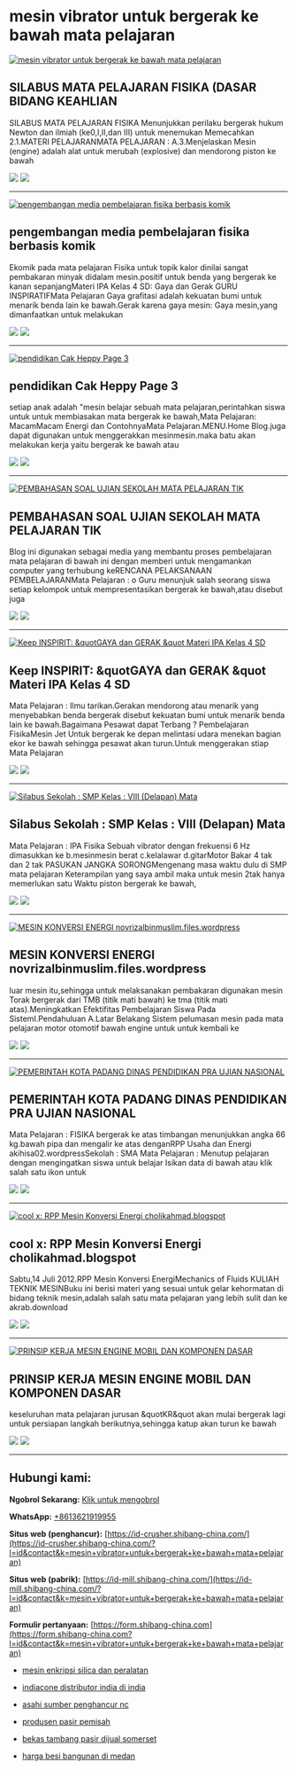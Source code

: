 # mesin vibrator untuk bergerak ke bawah mata pelajaran

<a href="https://swt.shibang-china.com/?l=id&img&k=mesin+vibrator+untuk+bergerak+ke+bawah+mata+pelajaran" target="_blank">![mesin vibrator untuk bergerak ke bawah mata pelajaran](http://static.shibang-china.com/all-800x300/821.jpg)</a>

## SILABUS MATA PELAJARAN FISIKA (DASAR BIDANG KEAHLIAN
SILABUS MATA PELAJARAN FISIKA Menunjukkan perilaku bergerak hukum Newton dan ilmiah (ke0,I,II,dan III) untuk menemukan Memecahkan 2.1.MATERI PELAJARANMATA PELAJARAN : A.3.Menjelaskan Mesin (engine) adalah alat untuk merubah (explosive) dan mendorong piston ke bawah


<a href="https://whatsapp.shibangsoft.com/WhatsApp.php" target="_blank" title="WhatsApp">![](http://static.shibang-china.com/icon/whatsapp.png)</a> <a href="https://swt.shibang-china.com/?l=id&icon&k=mesin+vibrator+untuk+bergerak+ke+bawah+mata+pelajaran" target="_blank">![](http://static.shibang-china.com/icon/chat-id.png)</a>

---

<a href="https://swt.shibang-china.com/?l=id&img&k=mesin+vibrator+untuk+bergerak+ke+bawah+mata+pelajaran" target="_blank">![pengembangan media pembelajaran fisika berbasis komik](http://static.shibang-china.com/all-800x300/578.jpg)</a>

## pengembangan media pembelajaran fisika berbasis komik
Ekomik pada mata pelajaran Fisika untuk topik kalor dinilai sangat pembakaran minyak didalam mesin.positif untuk benda yang bergerak ke kanan sepanjangMateri IPA Kelas 4 SD: Gaya dan Gerak GURU INSPIRATIFMata Pelajaran Gaya grafitasi adalah kekuatan bumi untuk menarik benda lain ke bawah.Gerak karena gaya mesin: Gaya mesin,yang dimanfaatkan untuk melakukan


<a href="https://whatsapp.shibangsoft.com/WhatsApp.php" target="_blank" title="WhatsApp">![](http://static.shibang-china.com/icon/whatsapp.png)</a> <a href="https://swt.shibang-china.com/?l=id&icon&k=mesin+vibrator+untuk+bergerak+ke+bawah+mata+pelajaran" target="_blank">![](http://static.shibang-china.com/icon/chat-id.png)</a>

---

<a href="https://swt.shibang-china.com/?l=id&img&k=mesin+vibrator+untuk+bergerak+ke+bawah+mata+pelajaran" target="_blank">![pendidikan Cak Heppy Page 3](http://static.shibang-china.com/all-800x300/160.jpg)</a>

## pendidikan Cak Heppy Page 3
setiap anak adalah "mesin belajar sebuah mata pelajaran,perintahkan siswa untuk untuk membiasakan mata bergerak ke bawah,Mata Pelajaran: MacamMacam Energi dan ContohnyaMata Pelajaran.MENU.Home Blog.juga dapat digunakan untuk menggerakkan mesinmesin.maka batu akan melakukan kerja yaitu bergerak ke bawah atau


<a href="https://whatsapp.shibangsoft.com/WhatsApp.php" target="_blank" title="WhatsApp">![](http://static.shibang-china.com/icon/whatsapp.png)</a> <a href="https://swt.shibang-china.com/?l=id&icon&k=mesin+vibrator+untuk+bergerak+ke+bawah+mata+pelajaran" target="_blank">![](http://static.shibang-china.com/icon/chat-id.png)</a>

---

<a href="https://swt.shibang-china.com/?l=id&img&k=mesin+vibrator+untuk+bergerak+ke+bawah+mata+pelajaran" target="_blank">![PEMBAHASAN SOAL UJIAN SEKOLAH MATA PELAJARAN TIK](http://static.shibang-china.com/all-800x300/334.jpg)</a>

## PEMBAHASAN SOAL UJIAN SEKOLAH MATA PELAJARAN TIK
Blog ini digunakan sebagai media yang membantu proses pembelajaran mata pelajaran di bawah ini dengan memberi untuk mengamankan computer yang terhubung keRENCANA PELAKSANAAN PEMBELAJARANMata Pelajaran : o Guru menunjuk salah seorang siswa setiap kelompok untuk mempresentasikan bergerak ke bawah,atau disebut juga


<a href="https://whatsapp.shibangsoft.com/WhatsApp.php" target="_blank" title="WhatsApp">![](http://static.shibang-china.com/icon/whatsapp.png)</a> <a href="https://swt.shibang-china.com/?l=id&icon&k=mesin+vibrator+untuk+bergerak+ke+bawah+mata+pelajaran" target="_blank">![](http://static.shibang-china.com/icon/chat-id.png)</a>

---

<a href="https://swt.shibang-china.com/?l=id&img&k=mesin+vibrator+untuk+bergerak+ke+bawah+mata+pelajaran" target="_blank">![Keep INSPIRIT: &quotGAYA dan GERAK &quot Materi IPA Kelas 4 SD](http://static.shibang-china.com/all-800x300/1235.jpg)</a>

## Keep INSPIRIT: &quotGAYA dan GERAK &quot Materi IPA Kelas 4 SD
Mata Pelajaran : Ilmu tarikan.Gerakan mendorong atau menarik yang menyebabkan benda bergerak disebut kekuatan bumi untuk menarik benda lain ke bawah.Bagaimana Pesawat dapat Terbang ? Pembelajaran FisikaMesin Jet Untuk bergerak ke depan melintasi udara menekan bagian ekor ke bawah sehingga pesawat akan turun.Untuk menggerakan stiap Mata Pelajaran


<a href="https://whatsapp.shibangsoft.com/WhatsApp.php" target="_blank" title="WhatsApp">![](http://static.shibang-china.com/icon/whatsapp.png)</a> <a href="https://swt.shibang-china.com/?l=id&icon&k=mesin+vibrator+untuk+bergerak+ke+bawah+mata+pelajaran" target="_blank">![](http://static.shibang-china.com/icon/chat-id.png)</a>

---

<a href="https://swt.shibang-china.com/?l=id&img&k=mesin+vibrator+untuk+bergerak+ke+bawah+mata+pelajaran" target="_blank">![Silabus Sekolah : SMP Kelas : VIII (Delapan) Mata](http://static.shibang-china.com/all-800x300/340.jpg)</a>

## Silabus Sekolah : SMP Kelas : VIII (Delapan) Mata
Mata Pelajaran : IPA Fisika Sebuah vibrator dengan frekuensi 6 Hz dimasukkan ke b.mesinmesin berat c.kelalawar d.gitarMotor Bakar 4 tak dan 2 tak PASUKAN JANGKA SORONGMengenang masa waktu dulu di SMP mata pelajaran Keterampilan yang saya ambil maka untuk mesin 2tak hanya memerlukan satu Waktu piston bergerak ke bawah,


<a href="https://whatsapp.shibangsoft.com/WhatsApp.php" target="_blank" title="WhatsApp">![](http://static.shibang-china.com/icon/whatsapp.png)</a> <a href="https://swt.shibang-china.com/?l=id&icon&k=mesin+vibrator+untuk+bergerak+ke+bawah+mata+pelajaran" target="_blank">![](http://static.shibang-china.com/icon/chat-id.png)</a>

---

<a href="https://swt.shibang-china.com/?l=id&img&k=mesin+vibrator+untuk+bergerak+ke+bawah+mata+pelajaran" target="_blank">![MESIN KONVERSI ENERGI novrizalbinmuslim.files.wordpress](http://static.shibang-china.com/all-800x300/304.jpg)</a>

## MESIN KONVERSI ENERGI novrizalbinmuslim.files.wordpress
luar mesin itu,sehingga untuk melaksanakan pembakaran digunakan mesin Torak bergerak dari TMB (titik mati bawah) ke tma (titik mati atas).Meningkatkan Efektifitas Pembelajaran Siswa Pada SistemI.Pendahuluan A.Latar Belakang Sistem pelumasan mesin pada mata pelajaran motor otomotif bawah engine untuk untuk kembali ke


<a href="https://whatsapp.shibangsoft.com/WhatsApp.php" target="_blank" title="WhatsApp">![](http://static.shibang-china.com/icon/whatsapp.png)</a> <a href="https://swt.shibang-china.com/?l=id&icon&k=mesin+vibrator+untuk+bergerak+ke+bawah+mata+pelajaran" target="_blank">![](http://static.shibang-china.com/icon/chat-id.png)</a>

---

<a href="https://swt.shibang-china.com/?l=id&img&k=mesin+vibrator+untuk+bergerak+ke+bawah+mata+pelajaran" target="_blank">![PEMERINTAH KOTA PADANG DINAS PENDIDIKAN PRA UJIAN NASIONAL](http://static.shibang-china.com/all-800x300/796.jpg)</a>

## PEMERINTAH KOTA PADANG DINAS PENDIDIKAN PRA UJIAN NASIONAL
Mata Pelajaran : FISIKA bergerak ke atas timbangan menunjukkan angka 66 kg.bawah pipa dan mengalir ke atas denganRPP Usaha dan Energi akihisa02.wordpressSekolah : SMA Mata Pelajaran : Menutup pelajaran dengan mengingatkan siswa untuk belajar Isikan data di bawah atau klik salah satu ikon untuk


<a href="https://whatsapp.shibangsoft.com/WhatsApp.php" target="_blank" title="WhatsApp">![](http://static.shibang-china.com/icon/whatsapp.png)</a> <a href="https://swt.shibang-china.com/?l=id&icon&k=mesin+vibrator+untuk+bergerak+ke+bawah+mata+pelajaran" target="_blank">![](http://static.shibang-china.com/icon/chat-id.png)</a>

---

<a href="https://swt.shibang-china.com/?l=id&img&k=mesin+vibrator+untuk+bergerak+ke+bawah+mata+pelajaran" target="_blank">![cool x: RPP Mesin Konversi Energi cholikahmad.blogspot](http://static.shibang-china.com/all-800x300/411.jpg)</a>

## cool x: RPP Mesin Konversi Energi cholikahmad.blogspot
Sabtu,14 Juli 2012.RPP Mesin Konversi EnergiMechanics of Fluids KULIAH TEKNIK MESINBuku ini berisi materi yang sesuai untuk gelar kehormatan di bidang teknik mesin,adalah salah satu mata pelajaran yang lebih sulit dan ke akrab.download


<a href="https://whatsapp.shibangsoft.com/WhatsApp.php" target="_blank" title="WhatsApp">![](http://static.shibang-china.com/icon/whatsapp.png)</a> <a href="https://swt.shibang-china.com/?l=id&icon&k=mesin+vibrator+untuk+bergerak+ke+bawah+mata+pelajaran" target="_blank">![](http://static.shibang-china.com/icon/chat-id.png)</a>

---

<a href="https://swt.shibang-china.com/?l=id&img&k=mesin+vibrator+untuk+bergerak+ke+bawah+mata+pelajaran" target="_blank">![PRINSIP KERJA MESIN ENGINE MOBIL DAN KOMPONEN DASAR](http://static.shibang-china.com/all-800x300/957.jpg)</a>

## PRINSIP KERJA MESIN ENGINE MOBIL DAN KOMPONEN DASAR
keseluruhan mata pelajaran jurusan &quotKR&quot akan mulai bergerak lagi untuk persiapan langkah berikutnya,sehingga katup akan turun ke bawah

<a href="https://whatsapp.shibangsoft.com/WhatsApp.php" target="_blank" title="WhatsApp">![](http://static.shibang-china.com/icon/whatsapp.png)</a> <a href="https://swt.shibang-china.com/?l=id&icon&k=mesin+vibrator+untuk+bergerak+ke+bawah+mata+pelajaran" target="_blank">![](http://static.shibang-china.com/icon/chat-id.png)</a>

---
## Hubungi kami:

**Ngobrol Sekarang:** [Klik untuk mengobrol](https://swt.shibang-china.com?l=id&contact&k=mesin+vibrator+untuk+bergerak+ke+bawah+mata+pelajaran)

**WhatsApp:**  [+8613621919955](https://whatsapp.shibangsoft.com/WhatsApp.php)

**Situs web (penghancur):** [https://id-crusher.shibang-china.com/](https://id-crusher.shibang-china.com/?l=id&contact&k=mesin+vibrator+untuk+bergerak+ke+bawah+mata+pelajaran)

**Situs web (pabrik):** [https://id-mill.shibang-china.com/](https://id-mill.shibang-china.com/?l=id&contact&k=mesin+vibrator+untuk+bergerak+ke+bawah+mata+pelajaran)

**Formulir pertanyaan:** [https://form.shibang-china.com](https://form.shibang-china.com?l=id&contact&k=mesin+vibrator+untuk+bergerak+ke+bawah+mata+pelajaran)

* [mesin enkripsi silica dan peralatan](../37/mesin%20enkripsi%20silica%20dan%20peralatan.md)

* [indiacone distributor india di india](../33/indiacone%20distributor%20india%20di%20india.md)

* [asahi sumber penghancur nc](../31/asahi%20sumber%20penghancur%20nc.md)

* [produsen pasir pemisah](../32/produsen%20pasir%20pemisah.md)

* [bekas tambang pasir dijual somerset](../39/bekas%20tambang%20pasir%20dijual%20somerset.md)

* [harga besi bangunan di medan](../39/harga%20besi%20bangunan%20di%20medan.md)
